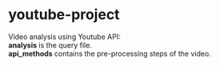 # youtube-project
Video analysis using Youtube API:                                                                          
**analysis** is the query file.                                                                             
**api_methods** contains the pre-processing steps of the video.                                           
